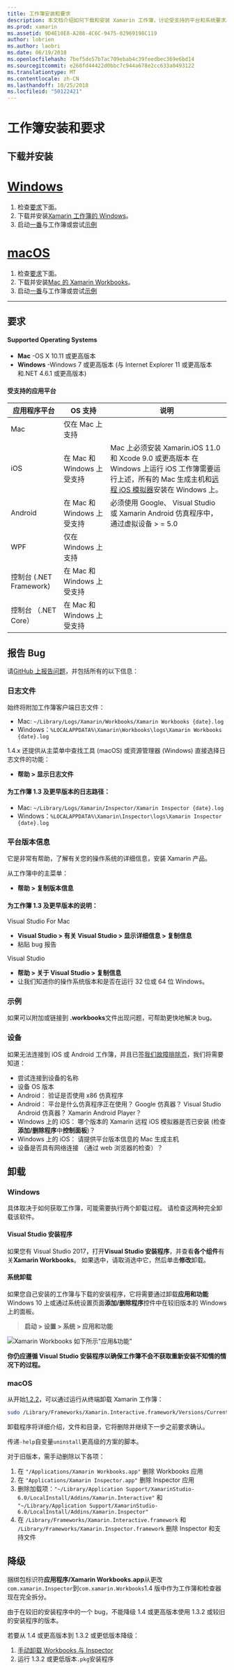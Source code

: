 ```yaml
---
title: 工作簿安装和要求
description: 本文档介绍如何下载和安装 Xamarin 工作簿，讨论受支持的平台和系统要求。
ms.prod: xamarin
ms.assetid: 9D4E10E8-A288-4C6C-9475-02969198C119
author: lobrien
ms.author: laobri
ms.date: 06/19/2018
ms.openlocfilehash: 7bef5de57b7ac709ebab4c39feedbec369e6bd14
ms.sourcegitcommit: e268fd44422d0bbc7c944a678e2cc633a0493122
ms.translationtype: MT
ms.contentlocale: zh-CN
ms.lasthandoff: 10/25/2018
ms.locfileid: "50122421"
---
```

# <a name="workbooks-installation-and-requirements"></a>工作簿安装和要求

<a name="install" />

## <a name="download-and-install"></a>下载并安装

# <a name="windowstabwindows"></a>[Windows](#tab/windows)

1. 检查[要求](#requirements)下面。
2. 下载并安装[Xamarin 工作簿的 Windows](https://dl.xamarin.com/interactive/XamarinInteractive.msi)。
3. 启动[一番](~/tools/workbooks/workbook.md)与工作簿或尝试[示例](https://developer.xamarin.com/workbooks)

# <a name="macostabmacos"></a>[macOS](#tab/macos)

1. 检查[要求](#Requirements)下面。
2. 下载并安装[Mac 的 Xamarin Workbooks](https://dl.xamarin.com/interactive/XamarinInteractive.pkg)。
3. 启动[一番](~/tools/workbooks/workbook.md)与工作簿或尝试[示例](https://developer.xamarin.com/workbooks)

-----

## <a name="requirements"></a>要求

#### <a name="supported-operating-systems"></a>Supported Operating Systems

- **Mac** -OS X 10.11 或更高版本
- **Windows** -Windows 7 或更高版本 (与 Internet Explorer 11 或更高版本和.NET 4.6.1 或更高版本)

#### <a name="supported-app-platforms"></a>受支持的应用平台

|应用程序平台|OS 支持|说明|
|--- |--- |--- |
|Mac|仅在 Mac 上支持|
|iOS|在 Mac 和 Windows 上受支持|Mac 上必须安装 Xamarin.iOS 11.0 和 Xcode 9.0 或更高版本 在 Windows 上运行 iOS 工作簿需要运行上述，所有的 Mac 生成主机和[远程 iOS 模拟器](~/tools/ios-simulator/index.md)安装在 Windows 上。|
|Android|在 Mac 和 Windows 上受支持|必须使用 Google、 Visual Studio 或 Xamarin Android 仿真程序中，通过虚拟设备 > = 5.0|
|WPF|仅在 Windows 上支持|
|控制台 (.NET Framework)|在 Mac 和 Windows 上受支持|
|控制台 （.NET Core）|在 Mac 和 Windows 上受支持|


## <a name="reporting-bugs"></a>报告 Bug

请[GitHub 上报告问题][bugs]，并包括所有的以下信息：

### <a name="log-files"></a>日志文件

始终将附加工作簿客户端日志文件：

- Mac: `~/Library/Logs/Xamarin/Workbooks/Xamarin Workbooks {date}.log`
- Windows：`%LOCALAPPDATA%\Xamarin\Workbooks\logs\Xamarin Workbooks {date}.log`

1.4.x 还提供从主菜单中查找工具 (macOS) 或资源管理器 (Windows) 直接选择日志文件的功能：

- **帮助 > 显示日志文件**

#### <a name="log-paths-for-workbooks-13-and-earlier"></a>为工作簿 1.3 及更早版本的日志路径：

- Mac: `~/Library/Logs/Xamarin/Inspector/Xamarin Inspector {date}.log`
- Windows：`%LOCALAPPDATA%\Xamarin\Inspector\logs\Xamarin Inspector {date}.log`

### <a name="platform-version-information"></a>平台版本信息

它是非常有帮助，了解有关您的操作系统的详细信息，安装 Xamarin 产品。

从工作簿中的主菜单：

* **帮助 > 复制版本信息**

#### <a name="instructions-for-workbooks-13-and-earlier"></a>为工作簿 1.3 及更早版本的说明：

Visual Studio For Mac

- **Visual Studio > 有关 Visual Studio > 显示详细信息 > 复制信息**
- 粘贴 bug 报告

Visual Studio

- **帮助 > 关于 Visual Studio > 复制信息**
- 让我们知道你的操作系统版本和是否在运行 32 位或 64 位 Windows。

### <a name="samples"></a>示例

如果可以附加或链接到 **.workbooks**文件出现问题，可帮助更快地解决 bug。

### <a name="devices"></a>设备

如果无法连接到 iOS 或 Android 工作簿，并且已签[我们故障排除页](~/tools/workbooks/troubleshooting/index.md)，我们将需要知道：

- 尝试连接到设备的名称
- 设备 OS 版本
- Android： 验证是否使用 x86 仿真程序
- Android： 平台是什么仿真程序正在使用？ Google 仿真器？
  Visual Studio Android 仿真器？ Xamarin Android Player？
- Windows 上的 iOS： 哪个版本的 Xamarin 远程 iOS 模拟器是否已安装 (检查**添加/删除程序**中**控制面板**)？
- Windows 上的 iOS： 请提供平台版本信息的 Mac 生成主机
- 设备是否具有网络连接 （通过 web 浏览器的检查）？

[bugs]: https://github.com/Microsoft/workbooks/issues/new

## <a name="uninstall"></a>卸载

### <a name="windows"></a>Windows

具体取决于如何获取工作簿，可能需要执行两个卸载过程。 请检查这两种完全卸载该软件。

#### <a name="visual-studio-installer"></a>Visual Studio 安装程序

如果您有 Visual Studio 2017，打开**Visual Studio 安装程序**，并查看**各个组件**有关**Xamarin Workbooks**。 如果选中，请取消选中它，然后单击**修改**卸载。

#### <a name="system-uninstall"></a>系统卸载

如果您自己安装的工作簿与下载的安装程序，它将需要通过卸载**应用和功能**Windows 10 上或通过系统设置页面**添加/删除程序**控件中在较旧版本的 Windows 上的面板。

> **启动 > 设置 > 系统 > 应用和功能**

![](install-images/windows-remove.png "Xamarin Workbooks 如下所示&quot;应用&amp;功能&quot;")

**你仍应遵循 Visual Studio 安装程序以确保工作簿不会不获取重新安装不知情的情况下的过程。**

<a name="uninstall-macos" />

### <a name="macos"></a>macOS

从开始[1.2.2](https://developer.xamarin.com/releases/interactive/interactive-1.2/)，可以通过运行从终端卸载 Xamarin 工作簿：

```bash
sudo /Library/Frameworks/Xamarin.Interactive.framework/Versions/Current/uninstall
```

卸载程序将详细介绍，文件和目录，它将删除并继续下一步之前要求确认。

传递`-help`自变量`uninstall`更高级的方案的脚本。

对于旧版本，需手动删除以下各项：

1. 在 `"/Applications/Xamarin Workbooks.app"` 删除 Workbooks 应用
2. 在 `"Applications/Xamarin Inspector.app"` 删除 Inspector 应用
2. 删除加载项：`"~/Library/Application Support/XamarinStudio-6.0/LocalInstall/Addins/Xamarin.Interactive"` 和 `"~/Library/Application Support/XamarinStudio-6.0/LocalInstall/Addins/Xamarin.Inspector"`
3. 在 `/Library/Frameworks/Xamarin.Interactive.framework` 和 `/Library/Frameworks/Xamarin.Inspector.framework` 删除 Inspector 和支持文件

## <a name="downgrading"></a>降级

捆绑包标识符**应用程序/Xamarin Workbooks.app**从更改`com.xamarin.Inspector`到`com.xamarin.Workbooks`1.4 版中作为工作簿和检查器现在完全拆分。

由于在较旧的安装程序中的一个 bug，不能降级 1.4 或更高版本使用 1.3.2 或较旧的安装程序的版本。

若要从 1.4 或更高版本到 1.3.2 或更低版本降级：

1. [手动卸载 Workbooks 与 Inspector](#macOS)
2. 运行 1.3.2 或更低版本`.pkg`安装程序
